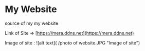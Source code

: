 # My Website
source of my my website


Link of Site => 
[https://mera.ddns.net](https://mera.ddns.net) 

Image of site :
![alt text]( /photo of website.JPG "Image of site")

